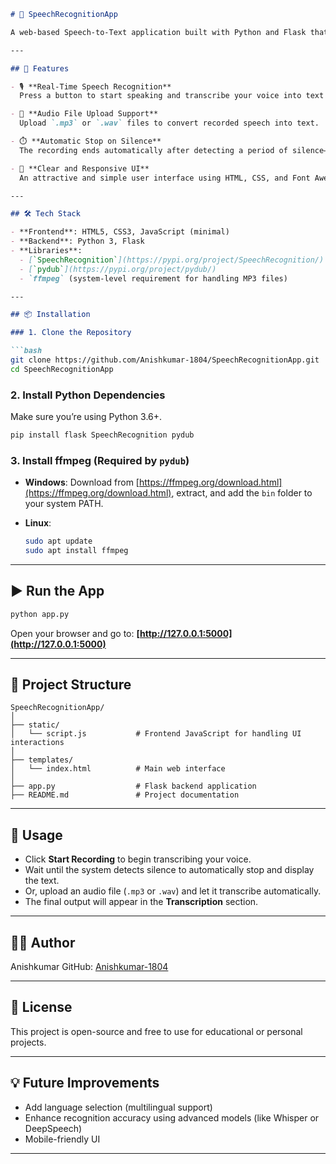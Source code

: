 ````markdown
# 🎤 SpeechRecognitionApp

A web-based Speech-to-Text application built with Python and Flask that enables real-time voice transcription and audio file upload functionality. It uses the `speech_recognition` library to convert spoken words into text, either from live microphone input or uploaded `.mp3`/`.wav` files.

---

## 🚀 Features

- 🎙️ **Real-Time Speech Recognition**  
  Press a button to start speaking and transcribe your voice into text automatically.

- 📁 **Audio File Upload Support**  
  Upload `.mp3` or `.wav` files to convert recorded speech into text.

- ⏱️ **Automatic Stop on Silence**  
  The recording ends automatically after detecting a period of silence—no manual stop required.

- 💬 **Clear and Responsive UI**  
  An attractive and simple user interface using HTML, CSS, and Font Awesome icons.

---

## 🛠️ Tech Stack

- **Frontend**: HTML5, CSS3, JavaScript (minimal)
- **Backend**: Python 3, Flask
- **Libraries**:
  - [`SpeechRecognition`](https://pypi.org/project/SpeechRecognition/)
  - [`pydub`](https://pypi.org/project/pydub/)
  - `ffmpeg` (system-level requirement for handling MP3 files)

---

## 📦 Installation

### 1. Clone the Repository

```bash
git clone https://github.com/Anishkumar-1804/SpeechRecognitionApp.git
cd SpeechRecognitionApp
````

### 2. Install Python Dependencies

Make sure you’re using Python 3.6+.

```bash
pip install flask SpeechRecognition pydub
```

### 3. Install ffmpeg (Required by `pydub`)

* **Windows**:
  Download from [https://ffmpeg.org/download.html](https://ffmpeg.org/download.html), extract, and add the `bin` folder to your system PATH.

* **Linux**:

  ```bash
  sudo apt update
  sudo apt install ffmpeg
  ```

---

## ▶️ Run the App

```bash
python app.py
```

Open your browser and go to:
**[http://127.0.0.1:5000](http://127.0.0.1:5000)**

---

## 📂 Project Structure

```
SpeechRecognitionApp/
│
├── static/
│   └── script.js           # Frontend JavaScript for handling UI interactions
│
├── templates/
│   └── index.html          # Main web interface
│
├── app.py                  # Flask backend application
├── README.md               # Project documentation
```

---

## 📌 Usage

* Click **Start Recording** to begin transcribing your voice.
* Wait until the system detects silence to automatically stop and display the text.
* Or, upload an audio file (`.mp3` or `.wav`) and let it transcribe automatically.
* The final output will appear in the **Transcription** section.

---

## 👨‍💻 Author

Anishkumar
GitHub: [Anishkumar-1804](https://github.com/Anishkumar-1804)

---

## 📜 License

This project is open-source and free to use for educational or personal projects.

---

## 💡 Future Improvements

* Add language selection (multilingual support)
* Enhance recognition accuracy using advanced models (like Whisper or DeepSpeech)
* Mobile-friendly UI

---

```
```
